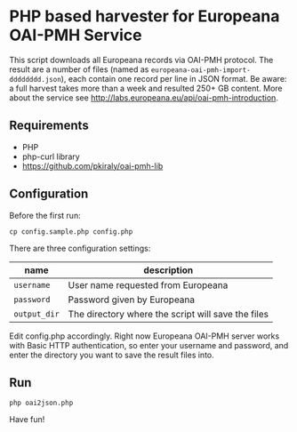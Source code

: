 # PHP based harvester for Europeana OAI-PMH Service

This script downloads all Europeana records via OAI-PMH protocol. The result are a number of files (named as `europeana-oai-pmh-import-dddddddd.json`), each contain one record per line in JSON format.
Be aware: a full harvest takes more than a week and resulted 250+ GB content.
More about the service see http://labs.europeana.eu/api/oai-pmh-introduction.

## Requirements

* PHP
* php-curl library
* https://github.com/pkiraly/oai-pmh-lib

## Configuration

Before the first run:

    cp config.sample.php config.php

There are three configuration settings:

| name     | description |
| ---      | ---         |
| `username` | User name requested from Europeana |
| `password` | Password given by Europeana |
| `output_dir` | The directory where the script will save the files |

Edit config.php accordingly. Right now Europeana OAI-PMH server works with Basic HTTP authentication, so enter your 
username and password, and enter the directory you want to save the result files into.

## Run

    php oai2json.php

Have fun!
